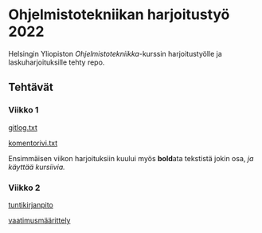 # Ohjelmistotekniikan harjoitustyö 2022

Helsingin Yliopiston *Ohjelmistotekniikka*-kurssin harjoitustyölle ja laskuharjoituksille tehty repo.

## Tehtävät

### Viikko 1
[gitlog.txt](https://github.com/Deeroil/ot-harjoitustyo/blob/master/laskarit/viikko1/gitlog.txt)

[komentorivi.txt](https://github.com/Deeroil/ot-harjoitustyo/blob/master/laskarit/viikko1/komentorivi.txt)

Ensimmäisen viikon harjoituksiin kuului myös **bold**ata tekstistä jokin osa, *ja käyttää kursiivia.*

### Viikko 2

[tuntikirjanpito](https://github.com/Deeroil/ot-harjoitustyo/blob/master/dokumentaatio/tuntikirjanpito.md)

[vaatimusmäärittely](https://github.com/Deeroil/ot-harjoitustyo/blob/master/dokumentaatio/vaatimusmaarittely.md)
